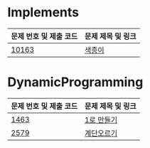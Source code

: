 # Implements

| 문제 번호 및 제출 코드 | 문제 제목 및 링크 |
| ---- | ---- |
| [10163](src/N110163.java) | [색종이](https://www.acmicpc.net/problem/10163)<br> |

# DynamicProgramming

| 문제 번호 및 제출 코드 | 문제 제목 및 링크 |
| ---- | ---- |
| [1463](src/DynamicProgramming/N1463.java) | [1로 만들기](https://www.acmicpc.net/problem/1463)<br> |
| [2579](src/DynamicProgramming/N2579.java) | [계단오르기](https://www.acmicpc.net/problem/2579) |
